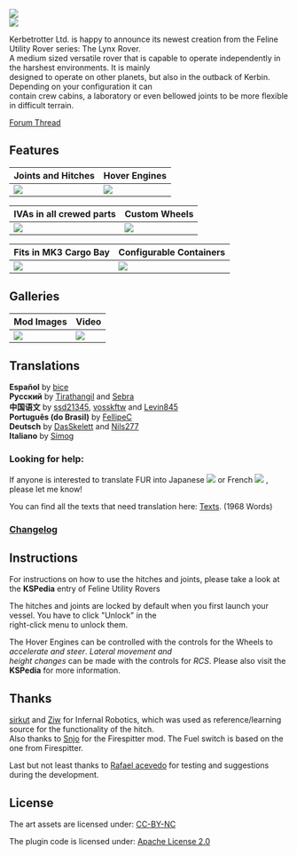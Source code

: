 ![](http://i.imgur.com/HYWMzVh.png)  
![](https://i.imgur.com/De1xAAr.png)

Kerbetrotter Ltd. is happy to announce its newest creation from the Feline Utility Rover series: The Lynx Rover.  
A medium sized versatile rover that is capable to operate independently in the harshest environments. It is mainly  
designed to operate on other planets, but also in the outback of Kerbin. Depending on your configuration it can  
contain crew cabins, a laboratory or even bellowed joints to be more flexible in difficult terrain.  

[Forum Thread](http://forum.kerbalspaceprogram.com/index.php?/topic/155344-1) 

<!---![](http://i.imgur.com/O762Vfm.png)--->

## Features 
| **Joints and Hitches** | **Hover Engines** |
| --- | --- |
| ![](https://i.imgur.com/SCRvDGp.png) | ![](https://i.imgur.com/3964qdW.png) |

| **IVAs in all crewed parts** | **Custom Wheels** |
| --- | --- |
| ![](https://i.imgur.com/9PlNz1W.png) | ![](https://i.imgur.com/jSagDaW.png) |

| **Fits in MK3 Cargo Bay** | **Configurable Containers** |
| --- | --- |
| ![](https://i.imgur.com/LwO6Sua.png) | ![](https://i.imgur.com/YjXvbXj.png) |


<!---![](http://i.imgur.com/O762Vfm.png)--->

## Galleries 
| **Mod Images** | **Video** |
| --- | --- |
| [![](https://i.imgur.com/GLoSHTT.png)](http://imgur.com/a/fOPRK) | [![](https://i.imgur.com/NALenYi.png)](https://www.youtube.com/watch?v=nMHhR1amxVc)   |




<!---![](http://i.imgur.com/O762Vfm.png)--->  
## Translations  
**Español** by [bice](http://forum.kerbalspaceprogram.com/index.php?/profile/152599-bice/)  
**Русский** by [Tirathangil](https://github.com/Tirathangil) and [Sebra](https://forum.kerbalspaceprogram.com/index.php?/profile/174461-sebra/)  
**中国语文** by [ssd21345](http://forum.kerbalspaceprogram.com/index.php?/profile/146209-ssd21345/), [vosskftw](http://forum.kerbalspaceprogram.com/index.php?/profile/175031-vosskftw/) and [Levin845](http://forum.kerbalspaceprogram.com/index.php?/profile/176530-levin845/)  
**Português (do Brasil)** by [FellipeC](http://forum.kerbalspaceprogram.com/index.php?/profile/77983-fellipec/)  
**Deutsch** by [DasSkelett](https://forum.kerbalspaceprogram.com/index.php?/profile/188118-dasskelett/) and [Nils277](http://forum.kerbalspaceprogram.com/index.php?/profile/122414-nils277/)  
**Italiano** by [Simog](https://forum.kerbalspaceprogram.com/index.php?/profile/179328-simog/)  

### Looking for help:
If anyone is interested to translate FUR into Japanese ![](http://i.imgur.com/M93S44Z.png) or French ![](https://i.imgur.com/r27hbde.png) , please let me know!  

You can find all the texts that need translation here: [Texts](https://github.com/Nils277/FelineUtilityRovers/tree/master/Translation). (1968 Words)  

### [Changelog](https://github.com/Nils277/FelineUtilityRovers/blob/master/Changelog.md)

<!---![](http://i.imgur.com/O762Vfm.png)--->

## Instructions

For instructions on how to use the hitches and joints, please take a look at the **KSPedia** entry of Feline Utility Rovers

The hitches and joints are locked by default when you first launch your vessel. You have to click "Unlock" in the  
right-click menu to unlock them.

The Hover Engines can be controlled with the controls for the Wheels to *accelerate and steer*. *Lateral movement and  
height changes* can be made with the controls for *RCS*. Please also visit the **KSPedia** for more information.

<!---![](http://i.imgur.com/O762Vfm.png)--->
## Thanks

[sirkut](http://forum.kerbalspaceprogram.com/index.php?/profile/57229-sirkut/) and [Ziw](http://forum.kerbalspaceprogram.com/index.php?/profile/135292-ziw/) for Infernal Robotics, which was used as reference/learning source for the functionality of the hitch.  
Also thanks to [Snjo](http://forum.kerbalspaceprogram.com/index.php?/profile/57198-snjo/) for the Firespitter mod. The Fuel switch is based on the one from Firespitter.  

Last but not least thanks to [Rafael acevedo](http://forum.kerbalspaceprogram.com/index.php?/profile/84946-rafael-acevedo/) for testing and suggestions during the development.

## License
The art assets are licensed under:
[CC-BY-NC](https://creativecommons.org/licenses/by-nc/4.0/)

The plugin code is licensed under: 
[Apache License 2.0](http://www.apache.org/licenses/LICENSE-2.0.html)
